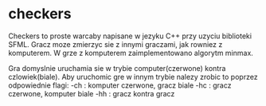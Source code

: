 # checkers

Checkers to proste warcaby napisane w jezyku C++ przy uzyciu biblioteki 
SFML. Gracz moze zmierzyc sie z innymi graczami, jak rowniez z komputerem.
W grze z komputerem zaimplementowano algorytm minmax.  

Gra domyslnie uruchamia sie w trybie computer(czerwone) kontra 
czlowiek(biale).
Aby uruchomic gre w innym trybie nalezy zrobic to poprzez odpowiednie flagi:
	-ch		: komputer czerwone, gracz biale
	-hc		: gracz czerwone, komputer biale
	-hh		: gracz kontra gracz


